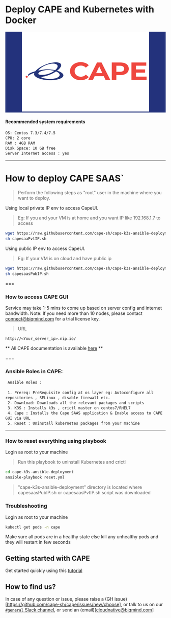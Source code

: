 # Deploy CAPE and Kubernetes with Docker

<p align="center" style="background-color:#23327c">
  <img src="https://raw.githubusercontent.com/cape-sh/cape/master/assets/logo.png" height="250px" width="400px"/>
</p>

#### Recommended system requirements

```
OS: Centos 7.3/7.4/7.5  
CPU: 2 core
RAM : 4GB RAM
Disk Space: 10 GB free 
Server Internet access : yes
```
---

# How to deploy CAPE SAAS`

> Perform the following steps as "root" user in the machine where you want to deploy.

Using local private IP env to access CapeUI.

>   Eg: If you and your VM is at home and you want IP like 192.168.1.7 to access
 
```bash
wget https://raw.githubusercontent.com/cape-sh/cape-k3s-ansible-deployment/master/script/capesaaPvtIP.sh
sh capesaaPvtIP.sh
```

Using public IP env to access CapeUI.

>   Eg: If your VM is on cloud and have public ip 

```bash
wget https://raw.githubusercontent.com/cape-sh/cape-k3s-ansible-deployment/master/script/capesaasPubIP.sh
sh capesaasPubIP.sh
```
===

### How to access CAPE GUI 

Service may take 1-5 mins to come up based on server config and internet bandwidth. Note: If you need more than 10 nodes, please contact connect@biqmind.com for a trial license key.

> URL

```
http://<Your_server_ip>.nip.io/
```
** All CAPE documentation is available [here](https://docs.cape.sh/docs/) **


===

### Ansible Roles in CAPE:

```
 Ansible Roles :
 
 1. Prereq: PreRequisite config at os layer eg: Autoconfigure all repositories , SELinux , disable firewall etc.
 2. Download: Downloads all the relevant packages and scripts
 3. K3S : Installs k3s , crictl master on centos7/RHEL7 
 4. Cape : Installs the Cape SAAS application & Enable access to CAPE GUI via URL
 5. Reset : Uninstall kubernetes packages from your machine 
``` 

---

### How to reset everything using playbook

Login as root to your machine

> Run this playbook to uninstall Kubernetes and crictl

```bash
cd cape-k3s-ansible-deployment
ansible-playbook reset.yml
```
> "cape-k3s-ansible-deployment" directory is located where capesaasPubIP.sh or capesaasPvtIP.sh script was downloaded 

### Troubleshooting 

Login as root to your machine

```bash
kubectl get pods -n cape
```
Make sure all pods are in a healthy state else kill any unhealthy pods and they will restart in few seconds

## Getting started with CAPE

Get started quickly using this [tutorial](https://docs.cape.sh/docs/simple-install)

## How to find us?
In case of any question or issue, please raise a (GH issue)[https://github.com/cape-sh/cape/issues/new/choose], or talk to us
on our [`#general` Slack channel](https://capesh.slack.com), or send an (email)[cloudnative@biqmind.com]






